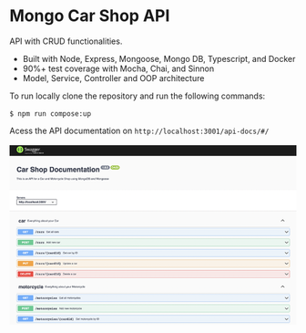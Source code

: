 # Mongo Car Shop API

API with CRUD functionalities.

  - Built with Node, Express, Mongoose, Mongo DB, Typescript, and Docker  
  - 90%+ test coverage with Mocha, Chai, and Sinnon
  - Model, Service, Controller and OOP architecture
  
To run locally clone the repository and run the following commands:
<br>

```
$ npm run compose:up

```

Acess the API documentation on ```http://localhost:3001/api-docs/#/```
<br>
<br>
<img src="./car-shop.png"/></a>
